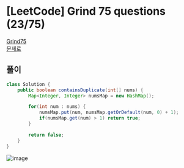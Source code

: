 # [LeetCode] Grind 75 questions (23/75)
<a href="https://www.techinterviewhandbook.org/grind75" target="_blank">Grind75</a>  
<a href="https://leetcode.com/problems/contains-duplicate/" target="_blank">문제로</a>

## 풀이
```java
class Solution {
    public boolean containsDuplicate(int[] nums) {
        Map<Integer, Integer> numsMap = new HashMap();

        for(int num : nums) {
            numsMap.put(num, numsMap.getOrDefault(num, 0) + 1);
            if(numsMap.get(num) > 1) return true;
        }

        return false;
    }
}
```

![image](https://github.com/user-attachments/assets/ca910427-00c8-463b-bd31-c8658ec792ec)
